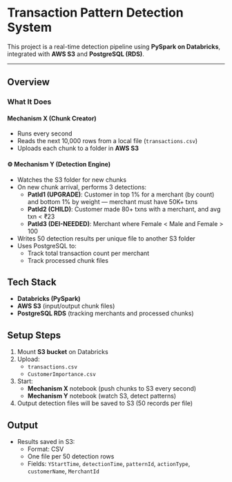 # Transaction Pattern Detection System

This project is a real-time detection pipeline using **PySpark on Databricks**, integrated with **AWS S3** and **PostgreSQL (RDS)**.

---

##  Overview

### What It Does

####  Mechanism X (Chunk Creator)
- Runs every second
- Reads the next 10,000 rows from a local file (`transactions.csv`)
- Uploads each chunk to a folder in **AWS S3**

#### ⚙ Mechanism Y (Detection Engine)
- Watches the S3 folder for new chunks
- On new chunk arrival, performs 3 detections:
  - **PatId1 (UPGRADE)**: Customer in top 1% for a merchant (by count) and bottom 1% by weight — merchant must have 50K+ txns
  - **PatId2 (CHILD)**: Customer made 80+ txns with a merchant, and avg txn < ₹23
  - **PatId3 (DEI-NEEDED)**: Merchant where Female < Male and Female > 100
- Writes 50 detection results per unique file to another S3 folder
- Uses PostgreSQL to:
  - Track total transaction count per merchant
  - Track processed chunk files

##  Tech Stack

- **Databricks (PySpark)**
- **AWS S3** (input/output chunk files)
- **PostgreSQL RDS** (tracking merchants and processed chunks)


## Setup Steps

1. Mount **S3 bucket** on Databricks
2. Upload:
   - `transactions.csv`
   - `CustomerImportance.csv`
3. Start:
   - **Mechanism X** notebook (push chunks to S3 every second)
   - **Mechanism Y** notebook (watch S3, detect patterns)
4. Output detection files will be saved to S3 (50 records per file)

## Output

- Results saved in S3:
  - Format: CSV
  - One file per 50 detection rows
  - Fields: `YStartTime`, `detectionTime`, `patternId`, `actionType`, `customerName`, `MerchantId`
